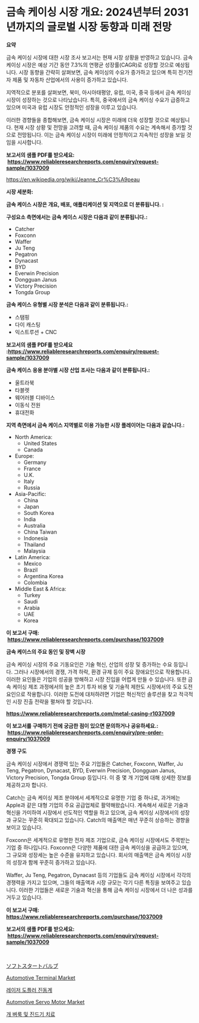 <p><h1>금속 케이싱 시장 개요: 2024년부터 2031년까지의 글로벌 시장 동향과 미래 전망</h1></p><p><strong>요약</strong></p>
<p><p>금속 케이싱 시장에 대한 시장 조사 보고서는 현재 시장 상황을 반영하고 있습니다. 금속 케이싱 시장은 예상 기간 동안 7.3%의 연평균 성장률(CAGR)로 성장할 것으로 예상됩니다. 시장 동향을 간략히 살펴보면, 금속 케이싱의 수요가 증가하고 있으며 특히 전기전자 제품 및 자동차 산업에서의 사용이 증가하고 있습니다.</p><p>지역적으로 분포를 살펴보면, 북미, 아시아태평양, 유럽, 미국, 중국 등에서 금속 케이싱 시장이 성장하는 것으로 나타났습니다. 특히, 중국에서의 금속 케이싱 수요가 급증하고 있으며 미국과 유럽 시장도 안정적인 성장을 이루고 있습니다.</p><p>이러한 경향들을 종합해보면, 금속 케이싱 시장은 미래에 더욱 성장할 것으로 예상됩니다. 현재 시장 상황 및 전망을 고려할 때, 금속 케이싱 제품의 수요는 계속해서 증가할 것으로 전망됩니다. 이는 금속 케이싱 시장이 미래에 안정적이고 지속적인 성장을 보일 것임을 시사합니다.</p></p>
<p><strong>보고서의 샘플 PDF를 받으세요: &nbsp;<a href="https://www.reliableresearchreports.com/enquiry/request-sample/1037009">https://www.reliableresearchreports.com/enquiry/request-sample/1037009</a></strong></p>
<p><a href="https://en.wikipedia.org/wiki/Jeanne_Cr%C3%A9peau">https://en.wikipedia.org/wiki/Jeanne_Cr%C3%A9peau</a></p>
<p><strong>시장 세분화:</strong></p>
<p><strong> 금속 케이스 시장은 개요, 배포, 애플리케이션 및 지역으로 더 분류됩니다. :</strong></p>
<p><strong>구성요소 측면에서는 금속 케이스 시장은 다음과 같이 분류됩니다.:</strong></p>
<p><ul><li>Catcher</li><li>Foxconn</li><li>Waffer</li><li>Ju Teng</li><li>Pegatron</li><li>Dynacast</li><li>BYD</li><li>Everwin Precision</li><li>Dongguan Janus</li><li>Victory Precision</li><li>Tongda Group</li></ul></p>
<p><strong> 금속 케이스 유형별 시장 분석은 다음과 같이 분류됩니다.:</strong></p>
<p><ul><li>스탬핑</li><li>다이 캐스팅</li><li>익스트루션 + CNC</li></ul></p>
<p><strong>보고서의 샘플 PDF를 받으세요 :<a href="https://www.reliableresearchreports.com/enquiry/request-sample/1037009">https://www.reliableresearchreports.com/enquiry/request-sample/1037009</a></strong></p>
<p><strong> 금속 케이스 응용 분야별 시장 산업 조사는 다음과 같이 분류됩니다.:</strong></p>
<p><ul><li>울트라북</li><li>타블렛</li><li>웨어러블 디바이스</li><li>이동식 전원</li><li>휴대전화</li></ul></p>
<p><strong>지역 측면에서 금속 케이스 지역별로 이용 가능한 시장 플레이어는 다음과 같습니다.:</strong></p>
<p><ul>
    <li>
        North America:
        <ul>
            <li>United States</li>
            <li>Canada</li>
        </ul>
    </li>
    <li>
        Europe:
        <ul>
            <li>Germany</li>
            <li>France</li>
            <li>U.K.</li>
            <li>Italy</li>
            <li>Russia</li>
        </ul>
    </li>
    <li>
        Asia-Pacific:
        <ul>
            <li>China</li>
            <li>Japan</li>
            <li>South Korea</li>
            <li>India</li>
            <li>Australia</li>
            <li>China Taiwan</li>
            <li>Indonesia</li>
            <li>Thailand</li>
            <li>Malaysia</li>
        </ul>
    </li>
    <li>
        Latin America:
        <ul>
            <li>Mexico</li>
            <li>Brazil</li>
            <li>Argentina Korea</li>
            <li>Colombia</li>
        </ul>
    </li>
    <li>
        Middle East & Africa:
        <ul>
            <li>Turkey</li>
            <li>Saudi</li>
            <li>Arabia</li>
            <li>UAE</li>
            <li>Korea</li>
        </ul>
    </li>
    </ul></p>
<p><strong>이 보고서 구매: &nbsp;<a href="https://www.reliableresearchreports.com/purchase/1037009">https://www.reliableresearchreports.com/purchase/1037009</a></strong></p>
<p><strong>금속 케이스의 주요 동인 및 장벽 시장</strong></p>
<p><p>금속 케이싱 시장의 주요 기동요인은 기술 혁신, 산업의 성장 및 증가하는 수요 등입니다. 그러나 시장에서의 경쟁, 가격 하락, 환경 규제 등이 주요 장애요인으로 작용합니다. 이러한 요인들은 기업의 성공을 방해하고 시장 진입을 어렵게 만들 수 있습니다. 또한 금속 케이싱 제조 과정에서의 높은 초기 투자 비용 및 기술적 제한도 시장에서의 주요 도전 요인으로 작용합니다. 이러한 도전에 대처하려면 기업은 혁신적인 솔루션을 찾고 적극적인 시장 진출 전략을 펼쳐야 할 것입니다.</p></p>
<p><strong><a href="https://www.reliableresearchreports.com/metal-casing-r1037009">https://www.reliableresearchreports.com/metal-casing-r1037009</a></strong></p>
<p><strong>이 보고서를 구매하기 전에 궁금한 점이 있으면 문의하거나 공유하세요.: &nbsp;<a href="https://www.reliableresearchreports.com/enquiry/pre-order-enquiry/1037009">https://www.reliableresearchreports.com/enquiry/pre-order-enquiry/1037009</a></strong></p>
<p><strong>경쟁 구도</strong></p>
<p><p>금속 케이싱 시장에서 경쟁력 있는 주요 기업들은 Catcher, Foxconn, Waffer, Ju Teng, Pegatron, Dynacast, BYD, Everwin Precision, Dongguan Janus, Victory Precision, Tongda Group 등입니다. 이 중 몇 개 기업에 대해 상세한 정보를 제공하고자 합니다.</p><p>Catch는 금속 케이싱 제조 분야에서 세계적으로 유명한 기업 중 하나로, 과거에는 Apple과 같은 대형 기업의 주요 공급업체로 활약해왔습니다. 계속해서 새로운 기술과 혁신을 가미하여 시장에서 선도적인 역할을 하고 있으며, 금속 케이싱 시장에서의 성장과 규모는 꾸준히 확대되고 있습니다. Catch의 매출액은 매년 꾸준히 상승하는 경향을 보이고 있습니다.</p><p>Foxconn은 세계적으로 유명한 전자 제조 기업으로, 금속 케이싱 시장에서도 주목받는 기업 중 하나입니다. Foxconn은 다양한 제품에 대한 금속 케이싱을 공급하고 있으며, 그 규모와 성장세는 높은 수준을 유지하고 있습니다. 회사의 매출액은 금속 케이싱 시장의 성장과 함께 꾸준히 증가하고 있습니다.</p><p>Waffer, Ju Teng, Pegatron, Dynacast 등의 기업들도 금속 케이싱 시장에서 각각의 경쟁력을 가지고 있으며, 그들의 매출액과 시장 규모는 각기 다른 특징을 보여주고 있습니다. 이러한 기업들은 새로운 기술과 혁신을 통해 금속 케이싱 시장에서 더 나은 성과를 거두고 있습니다.</p></p>
<p><strong>이 보고서 구매: &nbsp; <a href="https://www.reliableresearchreports.com/purchase/1037009">https://www.reliableresearchreports.com/purchase/1037009</a></strong></p>
<p><strong>보고서의 샘플 PDF를 받으세요: &nbsp;<a href="https://www.reliableresearchreports.com/enquiry/request-sample/1037009">https://www.reliableresearchreports.com/enquiry/request-sample/1037009</a></strong><strong></strong></p>
<p>&nbsp;</p>
<p><p><a href="https://medium.com/@ridleydamion/%E3%82%BD%E3%83%95%E3%83%88%E3%82%B9%E3%82%BF%E3%83%BC%E3%83%88%E3%83%90%E3%83%AB%E3%83%96%E5%B8%82%E5%A0%B4%E3%81%AE%E6%96%B0%E8%88%88%E3%83%88%E3%83%AC%E3%83%B3%E3%83%89-2024%E5%B9%B4%E3%81%8B%E3%82%892031%E5%B9%B4%E3%81%BE%E3%81%A7%E3%81%AE%E3%82%B0%E3%83%AD%E3%83%BC%E3%83%90%E3%83%AB%E3%81%AA%E5%B1%95%E6%9C%9B%E3%81%A8%E5%B0%86%E6%9D%A5%E3%81%AE%E5%B1%95%E6%9C%9B-daedcbed16cd">ソフトスタートバルブ</a></p><p><a href="https://medium.com/@marcoshoppe2023/automotive-terminal-market-outlook-complete-industry-analysis-2024-to-2031-dbeddf638d84">Automotive Terminal Market</a></p><p><a href="https://github.com/sougarounis/Market-Research-Report-List-5/blob/main/261207062092.md">레이저 도플러 진동계</a></p><p><a href="https://medium.com/@karleeprice2004/automotive-servo-motor-market-global-market-share-and-ranking-overall-sales-and-demand-forecast-c1d674bbfd55">Automotive Servo Motor Market</a></p><p><a href="https://medium.com/@czbtzkwc9/%EA%B0%9C-%EB%B2%BC%EB%A3%A9-%EB%B0%8F-%EC%A7%84%EB%93%9C%EA%B8%B0-%EC%B9%98%EB%A3%8C-%EC%8B%9C%EC%9E%A5-%EA%B7%9C%EB%AA%A8-%EC%A0%90%EC%9C%A0%EC%9C%A8-%EB%B0%8F-%ED%8A%B8%EB%A0%8C%EB%93%9C-%EB%B6%84%EC%84%9D-%EB%B3%B4%EA%B3%A0%EC%84%9C-%EC%A0%9C%ED%92%88-%EC%99%B8%EC%9A%A9-%EA%B2%BD%EA%B5%AC%EC%9A%A9-%EB%B0%8F-%EC%84%B8%EA%B7%B8%EB%A8%BC%ED%8A%B8-%EC%98%88%EC%B8%A1-2024-2031-67ee4778cd1a">개 벼룩 및 진드기 치료</a></p></p>